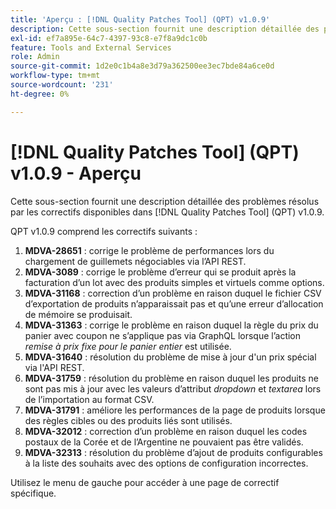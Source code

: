 ```yaml
---
title: 'Aperçu : [!DNL Quality Patches Tool] (QPT) v1.0.9'
description: Cette sous-section fournit une description détaillée des problèmes résolus par les correctifs disponibles dans [!DNL Quality Patches Tool] (QPT) v1.0.9.
exl-id: ef7a895e-64c7-4397-93c8-e7f8a9dc1c0b
feature: Tools and External Services
role: Admin
source-git-commit: 1d2e0c1b4a8e3d79a362500ee3ec7bde84a6ce0d
workflow-type: tm+mt
source-wordcount: '231'
ht-degree: 0%

---
```


# [!DNL Quality Patches Tool] (QPT) v1.0.9 - Aperçu

Cette sous-section fournit une description détaillée des problèmes résolus par les correctifs disponibles dans [!DNL Quality Patches Tool] (QPT) v1.0.9.

QPT v1.0.9 comprend les correctifs suivants :

1. **MDVA-28651** : corrige le problème de performances lors du chargement de guillemets négociables via l’API REST.
1. **MDVA-3089** : corrige le problème d’erreur qui se produit après la facturation d’un lot avec des produits simples et virtuels comme options.
1. **MDVA-31168** : correction d’un problème en raison duquel le fichier CSV d’exportation de produits n’apparaissait pas et qu’une erreur d’allocation de mémoire se produisait.
1. **MDVA-31363** : corrige le problème en raison duquel la règle du prix du panier avec coupon ne s’applique pas via GraphQL lorsque l’action *remise à prix fixe pour le panier entier* est utilisée.
1. **MDVA-31640** : résolution du problème de mise à jour d&#39;un prix spécial via l&#39;API REST.
1. **MDVA-31759** : résolution du problème en raison duquel les produits ne sont pas mis à jour avec les valeurs d’attribut *dropdown* et *textarea* lors de l’importation au format CSV.
1. **MDVA-31791** : améliore les performances de la page de produits lorsque des règles cibles ou des produits liés sont utilisés.
1. **MDVA-32012** : correction d’un problème en raison duquel les codes postaux de la Corée et de l’Argentine ne pouvaient pas être validés.
1. **MDVA-32313** : résolution du problème d’ajout de produits configurables à la liste des souhaits avec des options de configuration incorrectes.

Utilisez le menu de gauche pour accéder à une page de correctif spécifique.
